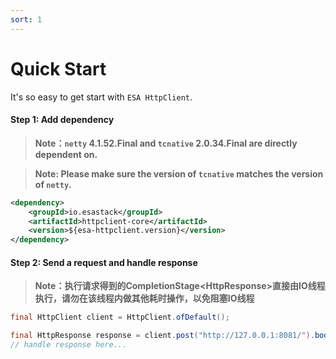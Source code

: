 ```yaml
---
sort: 1
---
```


# Quick Start
It's so easy to get start with `ESA HttpClient`.

#### Step 1: Add dependency
> **Note：`netty` 4.1.52.Final and `tcnative` 2.0.34.Final are directly dependent on.**

> **Note: Please make sure the version of `tcnative` matches the version of `netty`.**


```xml
<dependency>
    <groupId>io.esastack</groupId>
    <artifactId>httpclient-core</artifactId>
    <version>${esa-httpclient.version}</version>
</dependency>
```

#### Step 2: Send a request and handle response
> **Note：执行请求得到的CompletionStage<HttpResponse\>直接由IO线程执行，请勿在该线程内做其他耗时操作，以免阻塞IO线程**
 
```java
final HttpClient client = HttpClient.ofDefault();

final HttpResponse response = client.post("http://127.0.0.1:8081/").body("Hello Server".getBytes()).execute().get();
// handle response here...
```
